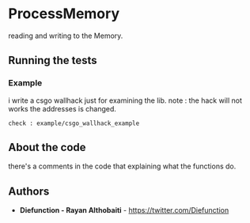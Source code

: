 # ProcessMemory

reading and writing to the Memory.

## Running the tests

### Example

i write a csgo wallhack just for examining the lib. 
note : the hack will not works the addresses is changed.

```
check : example/csgo_wallhack_example
```
## About the code
there's a comments in the code that explaining what the functions do.

## Authors

* **Diefunction - Rayan Althobaiti** - https://twitter.com/Diefunction

